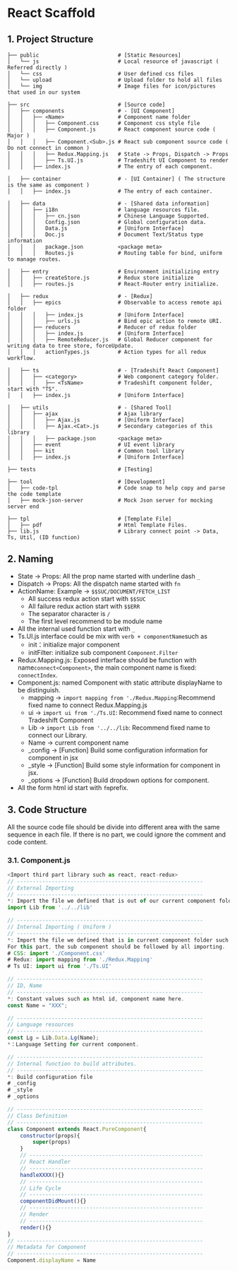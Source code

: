 # React Scaffold

## 1. Project Structure

```
├── public                         # [Static Resources]
│   └── js                         # Local resource of javascript ( Referred directly )
│   └── css                        # User defined css files
│   └── upload                     # Upload folder to hold all files
│   └── img                        # Image files for icon/pictures that used in our system

├── src                            # [Source code]
│   ├── components                 # - [UI Component]
│   │   ├── <Name>                 # Component name folder
│   │   │   ├── Component.css      # Component css style file
│   │   │   ├── Component.js       # React component source code ( Major )
│   │   │   ├── Component.<Sub>.js # React sub component source code ( Do not connect in common )
│   │   │   ├── Redux.Mapping.js   # State -> Props, Dispatch -> Props
│   │   │   ├── Ts.UI.js           # Tradeshift UI Component to render
│   │   ├── index.js               # The entry of each component.

│   ├── container                  # - [UI Container] ( The structure is the same as component )
│   │   ├── index.js               # The entry of each container.

│   ├── data                       # - [Shared data information]
│   │   ├── i18n                   # language resources file.
│   │   │   ├── cn.json            # Chinese Language Supported.
│   │   │   Config.json            # Global configuration data.
│   │   │   Data.js                # [Uniform Interface]
│   │   │   Doc.js                 # Document Text/Status type information
│   │   │   package.json           <package meta>
│   │   │   Routes.js              # Routing table for bind, uniform to manage routes.

│   ├── entry                      # Environment initializing entry
│   │   ├── createStore.js         # Redux store initialize
│   │   ├── routes.js              # React-Router entry initialize.

│   ├── redux                      # - [Redux]
│   │   ├── epics                  # Observable to access remote api folder
│   │   │   ├── index.js           # [Uniform Interface]
│   │   │   ├── urls.js            # Bind epic action to remote URI.
│   │   ├── reducers               # Reducer of redux folder
│   │   │   ├── index.js           # [Uniform Interface]
│   │   │   ├── RemoteReducer.js   # Global Reducer component for writing data to tree store, forceUpdate.
│   │   │   actionTypes.js         # Action types for all redux workflow.

│   ├── ts                         # - [Tradeshift React Component]
│   │   ├── <category>             # Web component category folder.
│   │   │   ├── <TsName>           # Tradeshift component folder, start with "TS".
│   │   ├── index.js               # [Uniform Interface]

│   ├── utils                      # - [Shared Tool]
│   │   ├── ajax                   # Ajax library
│   │   │   ├── Ajax.js            # [Uniform Interface]
│   │   │   ├── Ajax.<Cat>.js      # Secondary categories of this library
│   │   │   ├── package.json       <package meta>
│   │   ├── event                  # UI event library
│   │   ├── kit                    # Common tool library
│   │   ├── index.js               # [Uniform Interface]

├── tests                          # [Testing]

├── tool                           # [Development]
│   ├── code-tpl                   # Code snap to help copy and parse the code template
│   ├── mock-json-server           # Mock Json server for mocking server end

├── tpl                            # [Template File]
│   ├── pdf                        # Html Template Files.
├── lib.js                         # Library connect point -> Data, Ts, Util, (ID function)
```

## 2. Naming

* State -&gt; Props: All the prop name started with underline dash `_`
* Dispatch -&gt; Props: All the dispatch name started with `fn`
* ActionName: Example -&gt; `$$SUC/DOCUMENT/FETCH_LIST`
  * All success redux action start with `$$SUC`
  * All failure redux action start with `$$ERR`
  * The separator character is `/`
  * The first level recommend to be module name
* All the internal used function start with `_`
* Ts.UI.js interface could be mix with `verb + componentName`such as 
  * init：initialize major component
  * initFilter: initialize sub component `Component.Filter`
* Redux.Mapping.js: Exposed interface should be function with name`connect<Component>`, the main component name is fixed: `connectIndex`.
* Component.js: named Component with static attribute displayName to be distinguish.
  * mapping -&gt; `import mapping from './Redux.Mapping`:Recommend fixed name to connect Redux.Mapping.js
  * ui -&gt; `import ui from './Ts.UI`: Recommend fixed name to connect Tradeshift Component
  * Lib -&gt; `import Lib from '../../lib`: Recommend fixed name to connect our Library.
  * Name -&gt; current component name
  * \_config -&gt; \[Function\] Build some configuration information for component in jsx
  * \_style -&gt; \[Function\] Build some style information for component in jsx.
  * \_options -&gt; \[Function\] Build dropdown options for component.
* All the form html id start with `fm`prefix.

## 3. Code Structure

All the source code file should be divide into different area with the same sequence in each file. If there is no part, we could ignore the comment and code content.

### 3.1. Component.js

```js
<Import third part library such as react, react-redux>
// -----------------------------------------------------------
// External Importing
// -----------------------------------------------------------
*: Import the file we defined that is out of our current component folder
import Lib from '../../lib'

// -----------------------------------------------------------
// Internal Importing ( Uniform )
// -----------------------------------------------------------
*: Import the file we defined that is in current component folder such as Ts.UI.js, Redux.Mapping.js. 
For this part, the sub component should be followed by all importing.
# CSS: import './Component.css'
# Redux: import mapping from './Redux.Mapping'
# Ts UI: import ui from './Ts.UI'

// -----------------------------------------------------------
// ID, Name
// -----------------------------------------------------------
*: Constant values such as html id, component name here.
const Name = "XXX";

// -----------------------------------------------------------
// Language resources
// -----------------------------------------------------------
const Lg = Lib.Data.Lg(Name);
*：Language Setting for current component.

// -----------------------------------------------------------
// Internal function to build attributes.
// -----------------------------------------------------------
*: Build configuration file 
# _config
# _style
# _options

// -----------------------------------------------------------
// Class Definition
// -----------------------------------------------------------
class Component extends React.PureComponent{
    constructor(props){
        super(props)
    }
    // -------------------------------------------------------
    // React Handler
    // -------------------------------------------------------
    handleXXXX(){}
    // -------------------------------------------------------
    // Life Cycle
    // -------------------------------------------------------
    componentDidMount(){}
    // -------------------------------------------------------
    // Render
    // -------------------------------------------------------
    render(){}
}
// -----------------------------------------------------------
// Metadata for Component
// -----------------------------------------------------------
Component.displayName = Name
```



